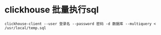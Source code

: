 # clickhouse 批量执行sql 
```
clickhouse-client --user 登录名 --password 密码 -d 数据库 --multiquery <  /usr/local/temp.sql
```

```
```
